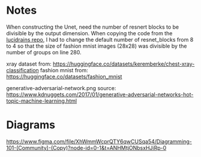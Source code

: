 # Notes
When constructing the Unet, need the number of resnert blocks to be divisible by the output dimension. When copying the code from the [lucidrains repo](https://github.com/lucidrains/denoising-diffusion-pytorch/blob/main/denoising_diffusion_pytorch/denoising_diffusion_pytorch.py), I had to change the default number of resnet_blocks from 8 to 4 so that the size of fashion mnist images (28x28) was divisible by the number of groups on line 280.


xray dataset from: https://huggingface.co/datasets/keremberke/chest-xray-classification
fashion mnist from: https://huggingface.co/datasets/fashion_mnist


generative-adversarial-network.png source: https://www.kdnuggets.com/2017/01/generative-adversarial-networks-hot-topic-machine-learning.html


# Diagrams
https://www.figma.com/file/XhWmmWcprQTY6qwCUSqa54/Diagramming-101-(Community)-(Copy)?node-id=0-1&t=ANHMtjONbsxHJiRp-0